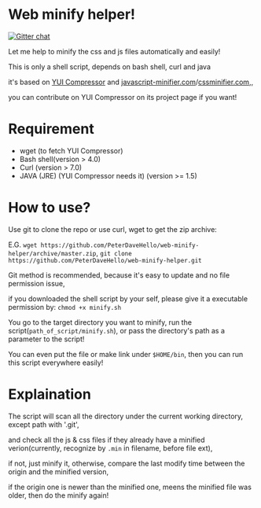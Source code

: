 Web minify helper!
========

[![Gitter chat](https://badges.gitter.im/PeterDaveHello/web-minify-helper.svg)](https://gitter.im/PeterDaveHello/web-minify-helper)

Let me help to minify the css and js files automatically and easily!

This is only a shell script, depends on bash shell, curl and java

it's based on [YUI Compressor](https://github.com/yui/yuicompressor) and [javascript-minifier.com](http://javascript-minifier.com)/[cssminifier.com](http://cssminifier.com),,

you can contribute on YUI Compressor on its project page if you want!

Requirement
========
- wget (to fetch YUI Compressor)
- Bash shell(version > 4.0)
- Curl (version > 7.0)
- JAVA (JRE) (YUI Compressor needs it) (version >= 1.5)

How to use?
========
Use git to clone the repo or use curl, wget to get the zip archive:

E.G.
`wget https://github.com/PeterDaveHello/web-minify-helper/archive/master.zip`,
`git clone https://github.com/PeterDaveHello/web-minify-helper.git`

Git method is recommended, because it's easy to update and no file permission issue,

if you downloaded the shell script by your self, please give it a executable permission by:
`chmod +x minify.sh`

You go to the target directory you want to minify, run the script(`path_of_script/minify.sh`), or pass the directory's path as a parameter to the script!

You can even put the file or make link under `$HOME/bin`, then you can run this script everywhere easily!

Explaination
========
The script will scan all the directory under the current working directory, except path with '.git',

and check all the js & css files if they already have a minified verion(currently, recognize by `.min` in filename, before file ext),

if not, just minify it, otherwise, compare the last modify time between the origin and the minified version,

if the origin one is newer than the minified one, meens the minified file was older, then do the minify again!
